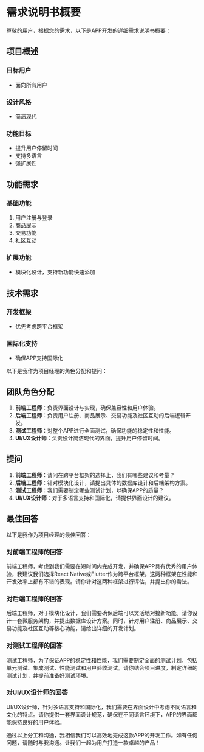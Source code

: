 # 需求说明书概要

尊敬的用户，根据您的需求，以下是APP开发的详细需求说明书概要：

## 项目概述

### 目标用户
- 面向所有用户

### 设计风格
- 简洁现代

### 功能目标
- 提升用户停留时间
- 支持多语言
- 强扩展性

## 功能需求

### 基础功能
1. 用户注册与登录
2. 商品展示
3. 交易功能
4. 社区互动

### 扩展功能
- 模块化设计，支持新功能快速添加

## 技术需求

### 开发框架
- 优先考虑跨平台框架

### 国际化支持
- 确保APP支持国际化

以下是我作为项目经理的角色分配和提问：

## 团队角色分配

1. **前端工程师**：负责界面设计与实现，确保兼容性和用户体验。
2. **后端工程师**：负责用户注册、商品展示、交易功能及社区互动的后端逻辑开发。
3. **测试工程师**：对整个APP进行全面测试，确保功能的稳定性和性能。
4. **UI/UX设计师**：负责设计简洁现代的界面，提升用户停留时间。

## 提问

1. **前端工程师**：请问在跨平台框架的选择上，我们有哪些建议和考量？
2. **后端工程师**：针对模块化设计，请提出具体的数据库设计和后端架构方案。
3. **测试工程师**：我们需要制定哪些测试计划，以确保APP的质量？
4. **UI/UX设计师**：对于多语言支持和国际化，请提供界面设计的建议。

## 最佳回答

以下是我作为项目经理的最佳回答：

### 对前端工程师的回答

前端工程师，考虑到我们需要在短时间内完成开发，并确保APP具有优秀的用户体验，我建议我们选择React Native或Flutter作为跨平台框架。这两种框架在性能和开发效率上都有不错的表现。请你针对这两种框架进行评估，并提出你的看法。

### 对后端工程师的回答

后端工程师，对于模块化设计，我们需要确保后端可以灵活地对接新功能。请你设计一套微服务架构，并提出数据库设计方案。同时，针对用户注册、商品展示、交易功能及社区互动等核心功能，请给出详细的开发计划。

### 对测试工程师的回答

测试工程师，为了保证APP的稳定性和性能，我们需要制定全面的测试计划，包括单元测试、集成测试、性能测试和用户验收测试。请你结合项目进度，制定详细的测试计划，并提前准备好测试环境。

### 对UI/UX设计师的回答

UI/UX设计师，针对多语言支持和国际化，我们需要在界面设计中考虑不同语言和文化的特点。请你提供一套界面设计规范，确保在不同语言环境下，APP的界面都能保持良好的用户体验。

通过以上分工和沟通，我相信我们可以高效地完成这款APP的开发工作。如有任何问题，请随时与我沟通。让我们一起为用户打造一款卓越的产品！